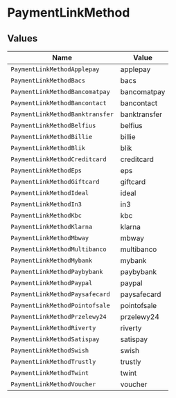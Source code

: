 # PaymentLinkMethod


## Values

| Name                            | Value                           |
| ------------------------------- | ------------------------------- |
| `PaymentLinkMethodApplepay`     | applepay                        |
| `PaymentLinkMethodBacs`         | bacs                            |
| `PaymentLinkMethodBancomatpay`  | bancomatpay                     |
| `PaymentLinkMethodBancontact`   | bancontact                      |
| `PaymentLinkMethodBanktransfer` | banktransfer                    |
| `PaymentLinkMethodBelfius`      | belfius                         |
| `PaymentLinkMethodBillie`       | billie                          |
| `PaymentLinkMethodBlik`         | blik                            |
| `PaymentLinkMethodCreditcard`   | creditcard                      |
| `PaymentLinkMethodEps`          | eps                             |
| `PaymentLinkMethodGiftcard`     | giftcard                        |
| `PaymentLinkMethodIdeal`        | ideal                           |
| `PaymentLinkMethodIn3`          | in3                             |
| `PaymentLinkMethodKbc`          | kbc                             |
| `PaymentLinkMethodKlarna`       | klarna                          |
| `PaymentLinkMethodMbway`        | mbway                           |
| `PaymentLinkMethodMultibanco`   | multibanco                      |
| `PaymentLinkMethodMybank`       | mybank                          |
| `PaymentLinkMethodPaybybank`    | paybybank                       |
| `PaymentLinkMethodPaypal`       | paypal                          |
| `PaymentLinkMethodPaysafecard`  | paysafecard                     |
| `PaymentLinkMethodPointofsale`  | pointofsale                     |
| `PaymentLinkMethodPrzelewy24`   | przelewy24                      |
| `PaymentLinkMethodRiverty`      | riverty                         |
| `PaymentLinkMethodSatispay`     | satispay                        |
| `PaymentLinkMethodSwish`        | swish                           |
| `PaymentLinkMethodTrustly`      | trustly                         |
| `PaymentLinkMethodTwint`        | twint                           |
| `PaymentLinkMethodVoucher`      | voucher                         |